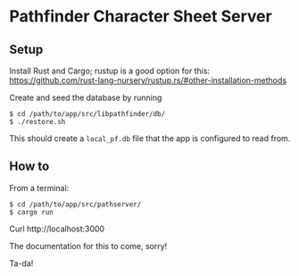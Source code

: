 Pathfinder Character Sheet Server
=================================

Setup
-----
Install Rust and Cargo; rustup is a good option for this:
https://github.com/rust-lang-nursery/rustup.rs/#other-installation-methods

Create and seed the database by running

```
$ cd /path/to/app/src/libpathfinder/db/
$ ./restore.sh
```

This should create a `local_pf.db` file that the app is configured to read from.

How to
------
From a terminal:
```
$ cd /path/to/app/src/pathserver/
$ cargo run
```

Curl http://localhost:3000

The documentation for this to come, sorry!

Ta-da!
